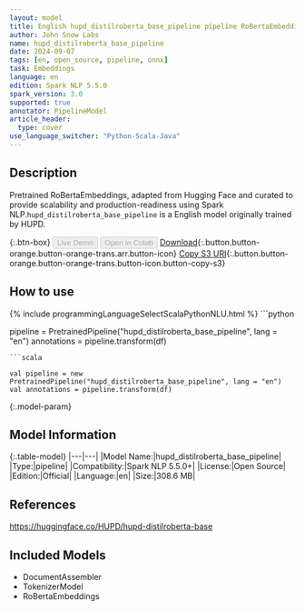 ```yaml
---
layout: model
title: English hupd_distilroberta_base_pipeline pipeline RoBertaEmbeddings from HUPD
author: John Snow Labs
name: hupd_distilroberta_base_pipeline
date: 2024-09-07
tags: [en, open_source, pipeline, onnx]
task: Embeddings
language: en
edition: Spark NLP 5.5.0
spark_version: 3.0
supported: true
annotator: PipelineModel
article_header:
  type: cover
use_language_switcher: "Python-Scala-Java"
---
```


## Description

Pretrained RoBertaEmbeddings, adapted from Hugging Face and curated to provide scalability and production-readiness using Spark NLP.`hupd_distilroberta_base_pipeline` is a English model originally trained by HUPD.

{:.btn-box}
<button class="button button-orange" disabled>Live Demo</button>
<button class="button button-orange" disabled>Open in Colab</button>
[Download](https://s3.amazonaws.com/auxdata.johnsnowlabs.com/public/models/hupd_distilroberta_base_pipeline_en_5.5.0_3.0_1725716529638.zip){:.button.button-orange.button-orange-trans.arr.button-icon}
[Copy S3 URI](s3://auxdata.johnsnowlabs.com/public/models/hupd_distilroberta_base_pipeline_en_5.5.0_3.0_1725716529638.zip){:.button.button-orange.button-orange-trans.button-icon.button-copy-s3}

## How to use



<div class="tabs-box" markdown="1">
{% include programmingLanguageSelectScalaPythonNLU.html %}
```python

pipeline = PretrainedPipeline("hupd_distilroberta_base_pipeline", lang = "en")
annotations =  pipeline.transform(df)   

```
```scala

val pipeline = new PretrainedPipeline("hupd_distilroberta_base_pipeline", lang = "en")
val annotations = pipeline.transform(df)

```
</div>

{:.model-param}
## Model Information

{:.table-model}
|---|---|
|Model Name:|hupd_distilroberta_base_pipeline|
|Type:|pipeline|
|Compatibility:|Spark NLP 5.5.0+|
|License:|Open Source|
|Edition:|Official|
|Language:|en|
|Size:|308.6 MB|

## References

https://huggingface.co/HUPD/hupd-distilroberta-base

## Included Models

- DocumentAssembler
- TokenizerModel
- RoBertaEmbeddings